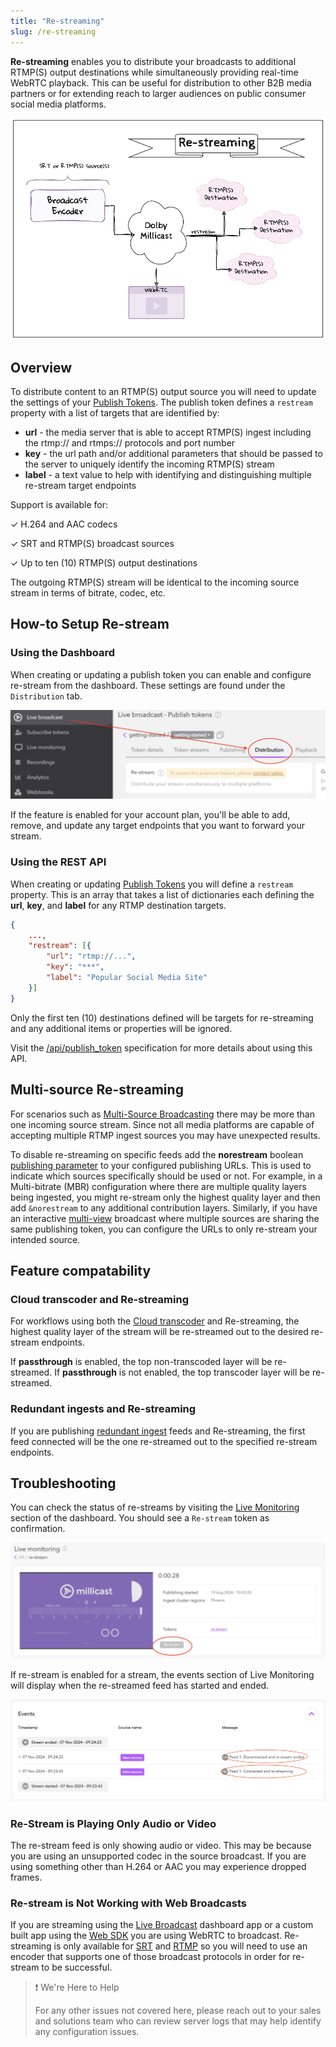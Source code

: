 ```yaml
---
title: "Re-streaming"
slug: /re-streaming
---
```

**Re-streaming** enables you to distribute your broadcasts to additional RTMP(S) output destinations while simultaneously providing real-time WebRTC playback. This can be useful for distribution to other B2B media partners or for extending reach to larger audiences on public consumer social media platforms.


![](../assets/img/f4258c0c072e9b7b4c8b297df5a3cd2e3f0a616131f83af17ac88285-restream.png)


## Overview

To distribute content to an RTMP(S) output source you will need to update the settings of your [Publish Tokens](/millicast/streaming-dashboard/managing-your-tokens.md). The publish token defines a `restream` property with a list of targets that are identified by:

- **url** - the media server that is able to accept RTMP(S) ingest including the rtmp:// and rtmps:// protocols and port number 
- **key** - the url path and/or additional parameters that should be passed to the server to uniquely identify the incoming RTMP(S) stream
- **label** - a text value to help with identifying and distinguishing multiple re-stream target endpoints

Support is available for:

✓ H.264 and AAC codecs

✓ SRT and RTMP(S) broadcast sources

✓ Up to ten (10) RTMP(S) output destinations

The outgoing RTMP(S) stream will be identical to the incoming source stream in terms of bitrate, codec, etc.

## How-to Setup Re-stream

### Using the Dashboard

When creating or updating a publish token you can enable and configure re-stream from the dashboard. These settings are found under the `Distribution` tab.


![](../assets/img/dashboard-distribution-tab-restream-setup.png)



If the feature is enabled for your account plan, you'll be able to add, remove, and update any target endpoints that you want to forward your stream.

### Using the REST API

When creating or updating [Publish Tokens](/millicast/streaming-dashboard/managing-your-tokens.md) you will define a `restream` property. This is an array that takes a list of dictionaries each defining the **url**, **key**, and **label** for any RTMP destination targets.

```json
{
    ...,
    "restream": [{
        "url": "rtmp://...",
        "key": "***",
        "label": "Popular Social Media Site"
    }]
}
```

Only the first ten (10) destinations defined will be targets for re-streaming and any additional items or properties will be ignored.

Visit the [/api/publish_token](/millicast/api/publish-token-v-1-create-token.api.mdx) specification for more details about using this API.

## Multi-source Re-streaming

For scenarios such as [Multi-Source Broadcasting](/millicast/broadcast/multi-source-broadcasting.md) there may be more than one incoming source stream. Since not all media platforms are capable of accepting multiple RTMP ingest sources you may have unexpected results.

To disable re-streaming on specific feeds add the **norestream** boolean [publishing parameter](/millicast/broadcast/broadcast-parameters.md) to your configured publishing URLs. This is used to indicate which sources specifically should be used or not. For example, in a Multi-bitrate (MBR) configuration where there are multiple quality layers being ingested, you might re-stream only the highest quality layer and then add `&norestream` to any additional contribution layers. Similarly, if you have an interactive [multi-view](/millicast/playback/multiview.md) broadcast where multiple sources are sharing the same publishing token, you can configure the URLs to only re-stream your intended source.

## Feature compatability

### Cloud transcoder and Re-streaming

For workflows using both the [Cloud transcoder](/millicast/distribution/cloud-transcoder.md) and Re-streaming, the highest quality layer of the stream will be re-streamed out to the desired re-stream endpoints.

If **passthrough** is enabled, the top non-transcoded layer will be re-streamed. If **passthrough** is not enabled, the top transcoder layer will be re-streamed. 

### Redundant ingests and Re-streaming

If you are publishing [redundant ingest](/millicast/broadcast/redundant-ingest/index.md) feeds and Re-streaming, the first feed connected will be the one re-streamed out to the specified re-stream endpoints. 

## Troubleshooting

You can check the status of re-streams by visiting the [Live Monitoring](/millicast/streaming-dashboard/live-monitoring.md) section of the dashboard. You should see a `Re-stream` token as confirmation.


![](../assets/img/dashboard-re-stream-monitoring-token.png)



If re-stream is enabled for a stream, the events section of Live Monitoring will display when the re-streamed feed has started and ended. 


![](../assets/img/75365b6ae803eaa90dcd77f49d1f4ce22ba49be05da1b6a12651a2d1-eventlog.png)



### Re-Stream is Playing Only Audio or Video

The re-stream feed is only showing audio or video. This may be because you are using an unsupported codec in the source broadcast. If you are using something other than H.264 or AAC you may experience dropped frames.

### Re-stream is Not Working with Web Broadcasts

If you are streaming using the [Live Broadcast](/millicast/streaming-dashboard/how-to-broadcast-in-dashboard.md) dashboard app or a custom built app using the [Web SDK](/millicast/client-sdks/web.mdx) you are using WebRTC to broadcast. Re-streaming is only available for [SRT](/millicast/broadcast/using-srt.md) and [RTMP](/millicast/broadcast/using-rtmp-and-rtmps.md) so you will need to use an encoder that supports one of those broadcast protocols in order for re-stream to be successful.

> ❗️ We're Here to Help
> 
> For any other issues not covered here, please reach out to your sales and solutions team who can review server logs that may help identify any configuration issues.
